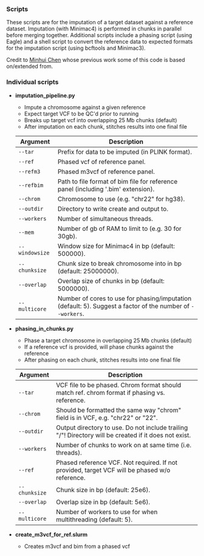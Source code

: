 ### Scripts
These scripts are for the imputation of a target dataset against a reference dataset. Imputation (with Minimac4) is performed in chunks in parallel before merging together. Additional scripts include a phasing script (using Eagle) and a shell script to convert the reference data to expected formats for the imputation script (using bcftools and Minimac3).

Credit to [Minhui Chen](https://github.com/Minhui-Chen) whose previous work some of this code is based on/extended from.

### Individual scripts
- **imputation_pipeline.py**
  - Impute a chromosome against a given reference
  - Expect target VCF to be QC'd prior to running
  - Breaks up target vcf into overlapping 25 Mb chunks (default)
  - After imputation on each chunk, stitches results into one final file


  | Argument | Description |
  | --- | --- |
  | `--tar` | Prefix for data to be imputed (in PLINK format). |
  | `--ref` | Phased vcf of reference panel. |
  | `--refm3` | Phased m3vcf of reference panel. |
  | `--refbim` | Path to file format of bim file for reference panel (including '.bim' extension). |
  | `--chrom` | Chromosome to use (e.g. "chr22" for hg38). |
  | `--outdir` | Directory to write create and output to. |
  | `--workers` | Number of simultaneous threads. |
  | `--mem` |  Number of gb of RAM to limit to (e.g. 30 for 30gb). |
  | `--windowsize` | Window size for Minimac4 in bp (default: 500000). |
  | `--chunksize` | Chunk size to break chromosome into in bp (default: 25000000). |
  | `--overlap` | Overlap size of chunks in bp (default: 5000000). |
  | `--multicore` | Number of cores to use for phasing/imputation (default: 5). Suggest a factor of the number of `--workers`. |

- **phasing_in_chunks.py**
  - Phase a target chromosome in overlapping 25 Mb chunks (default)
  - If a reference vcf is provided, will phase chunks against the reference
  - After phasing on each chunk, stitches results into one final file

 
  | Argument | Description |
  | --- | --- |
  | `--tar` | VCF file to be phased. Chrom format should match ref. chrom format if phasing vs. reference. |
  | `--chrom` | Should be formatted the same way "chrom" field is in VCF, e.g. "chr22" or "22". |
  | `--outdir` | Output directory to use. Do not include trailing "/"! Directory will be created if it does not exist. |
  | `--workers` | Number of chunks to work on at same time (i.e. threads). |
  | `--ref` | Phased reference VCF. Not required. If not provided, target VCF will be phased w/o reference. |
  | `--chunksize` | Chunk size in bp (default: 25e6). |
  | `--overlap` | Overlap size in bp (default: 5e6). |
  | `--multicore` | Number of workers to use for when multithreading (default: 5). |

- **create_m3vcf_for_ref.slurm**
  - Creates m3vcf and bim from a phased vcf
